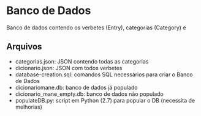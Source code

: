 # Banco de Dados

Banco de dados contendo os verbetes (Entry), categorias (Category) e

## Arquivos

 * categorias.json: JSON contendo todas as categorias
 * dicionario.json: JSON com todos verbetes
 * database-creation.sql: comandos SQL necessários para criar o Banco de Dados
 * dicionariomane.db: banco de dados já populado
 * dicionario_mane_empty.db: banco de dados não populado
 * populateDB.py: script em Python (2.7) para popular o DB (necessita de melhorias)
